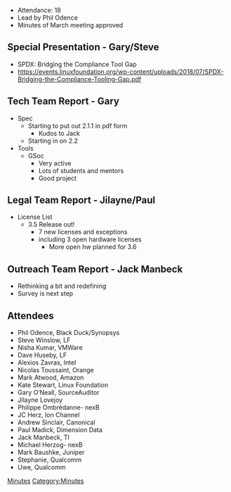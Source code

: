   - Attendance: 18
  - Lead by Phil Odence
  - Minutes of March meeting approved

## Special Presentation - Gary/Steve

  - SPDX: Bridging the Compliance Tool Gap
  - <https://events.linuxfoundation.org/wp-content/uploads/2018/07/SPDX-Bridging-the-Compliance-Tooling-Gap.pdf>

## Tech Team Report - Gary

  - Spec
      - Starting to put out 2.1.1 in pdf form
          - Kudos to Jack
      - Starting in on 2.2
  - Tools
      - GSoc
          - Very active
          - Lots of students and mentors
          - Good project

## Legal Team Report - Jilayne/Paul

  - License List
      - 3.5 Release out\!
          - 7 new licenses and exceptions
          - including 3 open hardware licenses
              - More open hw planned for 3.6

## Outreach Team Report - Jack Manbeck

  - Rethinking a bit and redefining
  - Survey is next step

## Attendees

  - Phil Odence, Black Duck/Synopsys
  - Steve Winslow, LF
  - Nisha Kumar, VMWare
  - Dave Huseby, LF
  - Alexios Zavras, Intel
  - Nicolas Toussaint, Orange
  - Mark Atwood, Amazon
  - Kate Stewart, Linux Foundation
  - Gary O’Neall, SourceAuditor
  - Jilayne Lovejoy
  - Philippe Ombrédanne- nexB
  - JC Herz, Ion Channel
  - Andrew Sinclair, Canonical
  - Paul Madick, Dimension Data
  - Jack Manbeck, TI
  - Michael Herzog- nexB
  - Mark Baushke, Juniper
  - Stephanie, Qualcomm
  - Uwe, Qualcomm

[Minutes](Category:General "wikilink")
[Category:Minutes](Category:Minutes "wikilink")
